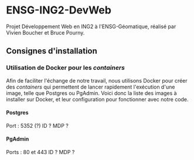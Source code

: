 # ENSG-ING2-DevWeb
Projet Développement Web en ING2 à l'ENSG-Géomatique, réalisé par Vivien Boucher et Bruce Pourny.

## Consignes d'installation
### Utilisation de Docker pour les *containers*
Afin de faciliter l'échange de notre travail, nous utilisons Docker pour créer des *containers* qui permettent de lancer rapidement l'exécution d'une image, telle que Postgres ou PgAdmin.
Voici donc la liste des images à installer sur Docker, et leur configuration pour fonctionner avec notre code.
#### Postgres
Port : 5352 (?)
ID ?
MDP ?

#### PgAdmin
Ports : 80 et 443
ID ?
MDP ?
